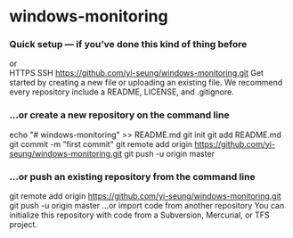 # windows-monitoring

### Quick setup — if you’ve done this kind of thing before
or	
HTTPS
SSH
https://github.com/yi-seung/windows-monitoring.git
Get started by creating a new file or uploading an existing file. We recommend every repository include a README, LICENSE, and .gitignore.

### …or create a new repository on the command line
echo "# windows-monitoring" >> README.md
git init
git add README.md
git commit -m "first commit"
git remote add origin https://github.com/yi-seung/windows-monitoring.git
git push -u origin master
                
### …or push an existing repository from the command line
git remote add origin https://github.com/yi-seung/windows-monitoring.git
git push -u origin master
…or import code from another repository
You can initialize this repository with code from a Subversion, Mercurial, or TFS project.